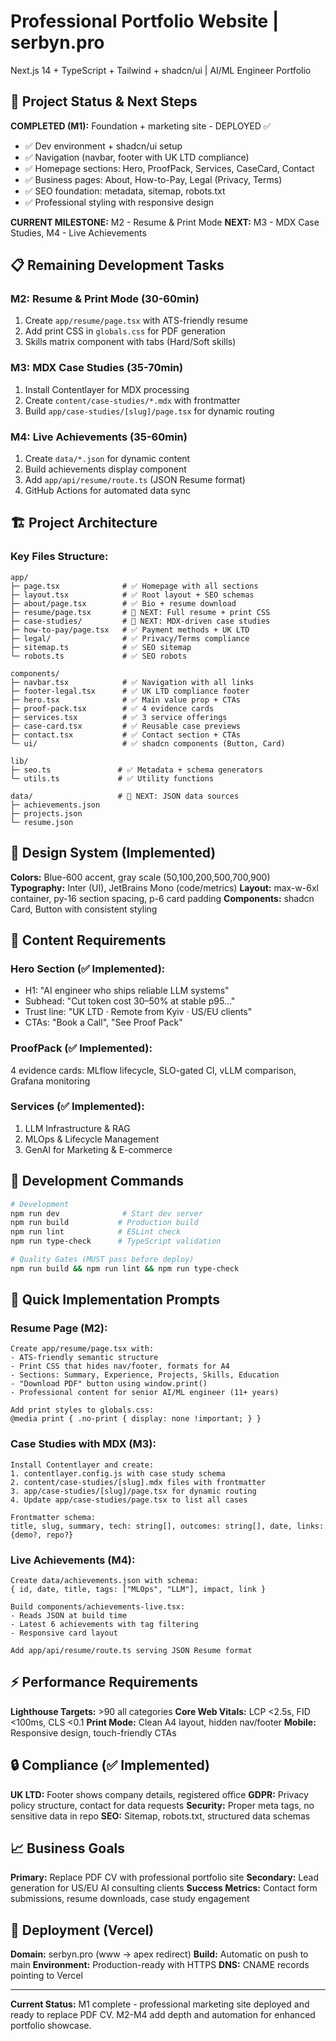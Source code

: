 # Professional Portfolio Website | serbyn.pro

Next.js 14 + TypeScript + Tailwind + shadcn/ui | AI/ML Engineer Portfolio

## 🎯 Project Status & Next Steps

**COMPLETED (M1):** Foundation + marketing site - DEPLOYED ✅
- ✅ Dev environment + shadcn/ui setup
- ✅ Navigation (navbar, footer with UK LTD compliance) 
- ✅ Homepage sections: Hero, ProofPack, Services, CaseCard, Contact
- ✅ Business pages: About, How-to-Pay, Legal (Privacy, Terms)
- ✅ SEO foundation: metadata, sitemap, robots.txt
- ✅ Professional styling with responsive design

**CURRENT MILESTONE:** M2 - Resume & Print Mode
**NEXT:** M3 - MDX Case Studies, M4 - Live Achievements

## 📋 Remaining Development Tasks

### M2: Resume & Print Mode (30-60min)
1. Create `app/resume/page.tsx` with ATS-friendly resume
2. Add print CSS in `globals.css` for PDF generation
3. Skills matrix component with tabs (Hard/Soft skills)

### M3: MDX Case Studies (35-70min)
1. Install Contentlayer for MDX processing
2. Create `content/case-studies/*.mdx` with frontmatter
3. Build `app/case-studies/[slug]/page.tsx` for dynamic routing

### M4: Live Achievements (35-60min)
1. Create `data/*.json` for dynamic content
2. Build achievements display component
3. Add `app/api/resume/route.ts` (JSON Resume format)
4. GitHub Actions for automated data sync

## 🏗️ Project Architecture

### Key Files Structure:
```
app/
├─ page.tsx              # ✅ Homepage with all sections
├─ layout.tsx            # ✅ Root layout + SEO schemas
├─ about/page.tsx        # ✅ Bio + resume download
├─ resume/page.tsx       # 🔄 NEXT: Full resume + print CSS
├─ case-studies/         # 🔄 NEXT: MDX-driven case studies
├─ how-to-pay/page.tsx   # ✅ Payment methods + UK LTD
├─ legal/                # ✅ Privacy/Terms compliance
├─ sitemap.ts            # ✅ SEO sitemap
└─ robots.ts             # ✅ SEO robots

components/
├─ navbar.tsx            # ✅ Navigation with all links
├─ footer-legal.tsx      # ✅ UK LTD compliance footer
├─ hero.tsx              # ✅ Main value prop + CTAs
├─ proof-pack.tsx        # ✅ 4 evidence cards
├─ services.tsx          # ✅ 3 service offerings
├─ case-card.tsx         # ✅ Reusable case previews
├─ contact.tsx           # ✅ Contact section + CTAs
└─ ui/                   # ✅ shadcn components (Button, Card)

lib/
├─ seo.ts               # ✅ Metadata + schema generators
└─ utils.ts             # ✅ Utility functions

data/                   # 🔄 NEXT: JSON data sources
├─ achievements.json
├─ projects.json
└─ resume.json
```

## 🎨 Design System (Implemented)

**Colors:** Blue-600 accent, gray scale (50,100,200,500,700,900)
**Typography:** Inter (UI), JetBrains Mono (code/metrics)
**Layout:** max-w-6xl container, py-16 section spacing, p-6 card padding
**Components:** shadcn Card, Button with consistent styling

## 📝 Content Requirements

### Hero Section (✅ Implemented):
- H1: "AI engineer who ships reliable LLM systems"
- Subhead: "Cut token cost 30–50% at stable p95..."
- Trust line: "UK LTD · Remote from Kyiv · US/EU clients"
- CTAs: "Book a Call", "See Proof Pack"

### ProofPack (✅ Implemented):
4 evidence cards: MLflow lifecycle, SLO-gated CI, vLLM comparison, Grafana monitoring

### Services (✅ Implemented):
1. LLM Infrastructure & RAG
2. MLOps & Lifecycle Management  
3. GenAI for Marketing & E-commerce

## 🚀 Development Commands

```bash
# Development
npm run dev              # Start dev server
npm run build           # Production build
npm run lint            # ESLint check
npm run type-check      # TypeScript validation

# Quality Gates (MUST pass before deploy)
npm run build && npm run lint && npm run type-check
```

## 🔧 Quick Implementation Prompts

### Resume Page (M2):
```
Create app/resume/page.tsx with:
- ATS-friendly semantic structure
- Print CSS that hides nav/footer, formats for A4
- Sections: Summary, Experience, Projects, Skills, Education
- "Download PDF" button using window.print()
- Professional content for senior AI/ML engineer (11+ years)

Add print styles to globals.css:
@media print { .no-print { display: none !important; } }
```

### Case Studies with MDX (M3):
```
Install Contentlayer and create:
1. contentlayer.config.js with case study schema
2. content/case-studies/[slug].mdx files with frontmatter
3. app/case-studies/[slug]/page.tsx for dynamic routing
4. Update app/case-studies/page.tsx to list all cases

Frontmatter schema:
title, slug, summary, tech: string[], outcomes: string[], date, links: {demo?, repo?}
```

### Live Achievements (M4):
```
Create data/achievements.json with schema:
{ id, date, title, tags: ["MLOps", "LLM"], impact, link }

Build components/achievements-live.tsx:
- Reads JSON at build time
- Latest 6 achievements with tag filtering
- Responsive card layout

Add app/api/resume/route.ts serving JSON Resume format
```

## ⚡ Performance Requirements

**Lighthouse Targets:** >90 all categories
**Core Web Vitals:** LCP <2.5s, FID <100ms, CLS <0.1
**Print Mode:** Clean A4 layout, hidden nav/footer
**Mobile:** Responsive design, touch-friendly CTAs

## 🔒 Compliance (✅ Implemented)

**UK LTD:** Footer shows company details, registered office
**GDPR:** Privacy policy structure, contact for data requests
**Security:** Proper meta tags, no sensitive data in repo
**SEO:** Sitemap, robots.txt, structured data schemas

## 📈 Business Goals

**Primary:** Replace PDF CV with professional portfolio site
**Secondary:** Lead generation for US/EU AI consulting clients
**Success Metrics:** Contact form submissions, resume downloads, case study engagement

## 🔄 Deployment (Vercel)

**Domain:** serbyn.pro (www → apex redirect)
**Build:** Automatic on push to main
**Environment:** Production-ready with HTTPS
**DNS:** CNAME records pointing to Vercel

---

**Current Status:** M1 complete - professional marketing site deployed and ready to replace PDF CV. M2-M4 add depth and automation for enhanced portfolio showcase.
